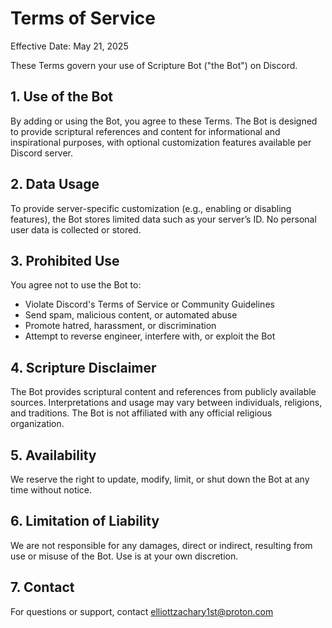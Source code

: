# Terms of Service

Effective Date: May 21, 2025

These Terms govern your use of Scripture Bot ("the Bot") on Discord.

## 1. Use of the Bot

By adding or using the Bot, you agree to these Terms. The Bot is designed to provide scriptural references and content for informational and inspirational purposes, with optional customization features available per Discord server.

## 2. Data Usage

To provide server-specific customization (e.g., enabling or disabling features), the Bot stores limited data such as your server’s ID. No personal user data is collected or stored.

## 3. Prohibited Use

You agree not to use the Bot to:
- Violate Discord's Terms of Service or Community Guidelines
- Send spam, malicious content, or automated abuse
- Promote hatred, harassment, or discrimination
- Attempt to reverse engineer, interfere with, or exploit the Bot

## 4. Scripture Disclaimer

The Bot provides scriptural content and references from publicly available sources. Interpretations and usage may vary between individuals, religions, and traditions. The Bot is not affiliated with any official religious organization.

## 5. Availability

We reserve the right to update, modify, limit, or shut down the Bot at any time without notice.

## 6. Limitation of Liability

We are not responsible for any damages, direct or indirect, resulting from use or misuse of the Bot. Use is at your own discretion.

## 7. Contact

For questions or support, contact elliottzachary1st@proton.com
